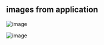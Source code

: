 ## images from application

![image](https://github.com/hilalezgii/shop-app/assets/120422217/0b24216d-361a-492f-adbb-fa83a31ce186)

![image](https://github.com/hilalezgii/shop-app/assets/120422217/b1714b1a-2e1d-479f-9cc5-112b4152ec26)
